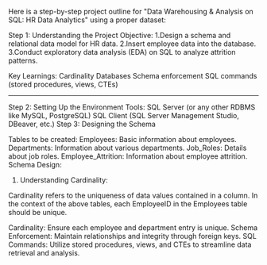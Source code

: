 Here is a step-by-step project outline for "Data Warehousing & Analysis on SQL: HR Data Analytics" using a proper dataset:

Step 1: Understanding the Project
Objective:
1.Design a schema and relational data model for HR data.
2.Insert employee data into the database.
3.Conduct exploratory data analysis (EDA) on SQL to analyze attrition patterns.

Key Learnings:
Cardinality
Databases
Schema enforcement
SQL commands (stored procedures, views, CTEs)

-------------------------------------------------------------------------------------------------------------------------------------------------------------------------------------------------------------------------------------------


Step 2: Setting Up the Environment
Tools:
SQL Server (or any other RDBMS like MySQL, PostgreSQL)
SQL Client (SQL Server Management Studio, DBeaver, etc.)
Step 3: Designing the Schema

Tables to be created:
Employees: Basic information about employees.
Departments: Information about various departments.
Job_Roles: Details about job roles.
Employee_Attrition: Information about employee attrition.
Schema Design:

1. Understanding Cardinality:

Cardinality refers to the uniqueness of data values contained in a column. In the context of the above tables, each EmployeeID in the Employees table should be unique.


Cardinality: Ensure each employee and department entry is unique.
Schema Enforcement: Maintain relationships and integrity through foreign keys.
SQL Commands: Utilize stored procedures, views, and CTEs to streamline data retrieval and analysis.







